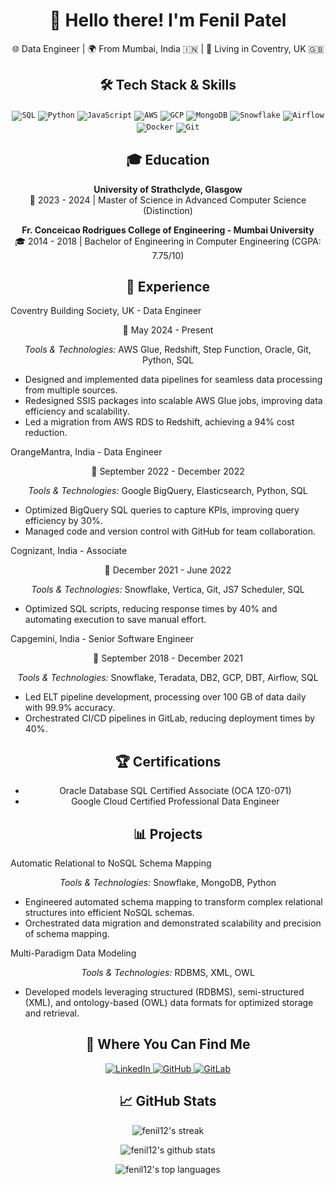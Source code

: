<h1 align="center">👋 Hello there! I'm Fenil Patel</h1> <p align="center">🌐 Data Engineer | 🌍 From Mumbai, India 🇮🇳 | 🏡 Living in Coventry, UK 🇬🇧</p>
<h2 align="center">🛠 Tech Stack & Skills</h2> <p align="center"> <code><img alt="SQL" src="https://img.shields.io/badge/-SQL-336791?style=flat-square&logo=sql&logoColor=black" /></code> <code><img alt="Python" src="https://img.shields.io/badge/-Python-3776AB?style=flat-square&logo=python&logoColor=black" /></code> <code><img alt="JavaScript" src="https://img.shields.io/badge/-JavaScript-F7DF1E?style=flat-square&logo=javascript&logoColor=black" /></code> <code><img alt="AWS" src="https://img.shields.io/badge/-AWS-FF9900?style=flat-square&logo=amazon-aws&logoColor=black" /></code> <code><img alt="GCP" src="https://img.shields.io/badge/-GCP-4285F4?style=flat-square&logo=google-cloud&logoColor=black" /></code> <code><img alt="MongoDB" src="https://img.shields.io/badge/-MongoDB-13aa52?style=flat-square&logo=mongodb&logoColor=black" /></code> <code><img alt="Snowflake" src="https://img.shields.io/badge/-Snowflake-29B3EF?style=flat-square&logo=snowflake&logoColor=black" /></code> <code><img alt="Airflow" src="https://img.shields.io/badge/-Airflow-017CEE?style=flat-square&logo=apache-airflow&logoColor=black" /></code> <code><img alt="Docker" src="https://img.shields.io/badge/-Docker-2496ED?style=flat-square&logo=docker&logoColor=black" /></code> <code><img alt="Git" src="https://img.shields.io/badge/-Git-F05032?style=flat-square&logo=git&logoColor=black" /></code> </p>
<h2 align="center">🎓 Education</h2> <p align="center"> <strong>University of Strathclyde, Glasgow</strong> <br> 📖 2023 - 2024 | Master of Science in Advanced Computer Science (Distinction) </p> <p align="center"> <strong>Fr. Conceicao Rodrigues College of Engineering - Mumbai University</strong> <br> 🎓 2014 - 2018 | Bachelor of Engineering in Computer Engineering (CGPA: 7.75/10) </p>
<h2 align="center">💼 Experience</h2>
Coventry Building Society, UK - Data Engineer
<p align="center">📅 May 2024 - Present</p> <p align="center"> <i>Tools & Technologies:</i> AWS Glue, Redshift, Step Function, Oracle, Git, Python, SQL </p> <ul> <li>Designed and implemented data pipelines for seamless data processing from multiple sources.</li> <li>Redesigned SSIS packages into scalable AWS Glue jobs, improving data efficiency and scalability.</li> <li>Led a migration from AWS RDS to Redshift, achieving a 94% cost reduction.</li> </ul>
OrangeMantra, India - Data Engineer
<p align="center">📅 September 2022 - December 2022</p> <p align="center"> <i>Tools & Technologies:</i> Google BigQuery, Elasticsearch, Python, SQL </p> <ul> <li>Optimized BigQuery SQL queries to capture KPIs, improving query efficiency by 30%.</li> <li>Managed code and version control with GitHub for team collaboration.</li> </ul>
Cognizant, India - Associate
<p align="center">📅 December 2021 - June 2022</p> <p align="center"> <i>Tools & Technologies:</i> Snowflake, Vertica, Git, JS7 Scheduler, SQL </p> <ul> <li>Optimized SQL scripts, reducing response times by 40% and automating execution to save manual effort.</li> </ul>
Capgemini, India - Senior Software Engineer
<p align="center">📅 September 2018 - December 2021</p> <p align="center"> <i>Tools & Technologies:</i> Snowflake, Teradata, DB2, GCP, DBT, Airflow, SQL </p> <ul> <li>Led ELT pipeline development, processing over 100 GB of data daily with 99.9% accuracy.</li> <li>Orchestrated CI/CD pipelines in GitLab, reducing deployment times by 40%.</li> </ul>
<h2 align="center">🏆 Certifications</h2> <ul align="center"> <li>Oracle Database SQL Certified Associate (OCA 1Z0-071)</li> <li>Google Cloud Certified Professional Data Engineer</li> </ul>
<h2 align="center">📊 Projects</h2>
Automatic Relational to NoSQL Schema Mapping
<p align="center"> <i>Tools & Technologies:</i> Snowflake, MongoDB, Python </p> <ul> <li>Engineered automated schema mapping to transform complex relational structures into efficient NoSQL schemas.</li> <li>Orchestrated data migration and demonstrated scalability and precision of schema mapping.</li> </ul>
Multi-Paradigm Data Modeling
<p align="center"> <i>Tools & Technologies:</i> RDBMS, XML, OWL </p> <ul> <li>Developed models leveraging structured (RDBMS), semi-structured (XML), and ontology-based (OWL) data formats for optimized storage and retrieval.</li> </ul>
<h2 align="center">🚀 Where You Can Find Me</h2> <p align="center"> <a href="https://www.linkedin.com/in/fenil1212" target="_blank"> <img alt="LinkedIn" src="https://img.shields.io/badge/linkedin-%230077B5.svg?&style=flat-square&logo=linkedin&logoColor=white" /> </a> <a href="https://github.com/fenil12" target="_blank"> <img alt="GitHub" src="https://img.shields.io/badge/github-%23181717.svg?&style=flat-square&logo=github&logoColor=white" /> </a> <a href="https://gitlab.com/users/fenil12/projects" target="_blank"> <img alt="GitLab" src="https://img.shields.io/badge/gitlab-%23181717.svg?&style=flat-square&logo=gitlab&logoColor=white" /> </a> </p>
<h2 align="center">📈 GitHub Stats</h2> <p align="center"> <img src="http://github-readme-streak-stats.herokuapp.com?user=fenil12&theme=radical" alt="fenil12's streak" /> </p> <p align="center"> <img src="https://github-readme-stats.vercel.app/api?username=fenil12&count_private=true&show_icons=true&theme=radical&hide=stars" alt="fenil12's github stats" /> </p> <p align="center"> <img src="https://github-readme-stats.vercel.app/api/top-langs/?username=fenil12&layout=compact&theme=radical" alt="fenil12's top languages" /> </p>
